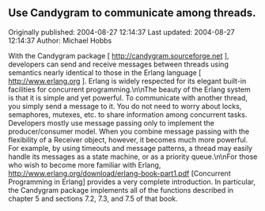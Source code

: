 ## Use Candygram to communicate among threads. 
Originally published: 2004-08-27 12:14:37 
Last updated: 2004-08-27 12:14:37 
Author: Michael Hobbs 
 
With the Candygram package [ http://candygram.sourceforge.net ], developers can send and receive messages between threads using semantics nearly identical to those in the Erlang language [ http://www.erlang.org ]. Erlang is widely respected for its elegant built-in facilities for concurrent programming.\n\nThe beauty of the Erlang system is that it is simple and yet powerful. To communicate with another thread, you simply send a message to it. You do not need to worry about locks, semaphores, mutexes, etc. to share information among concurrent tasks. Developers mostly use message passing only to implement the producer/consumer model. When you combine message passing with the flexibility of a Receiver object, however, it becomes much more powerful. For example, by using timeouts and message patterns, a thread may easily handle its messages as a state machine, or as a priority queue.\n\nFor those who wish to become more familiar with Erlang, http://www.erlang.org/download/erlang-book-part1.pdf [Concurrent Programming in Erlang] provides a very complete introduction. In particular, the Candygram package implements all of the functions described in chapter 5 and sections 7.2, 7.3, and 7.5 of that book.